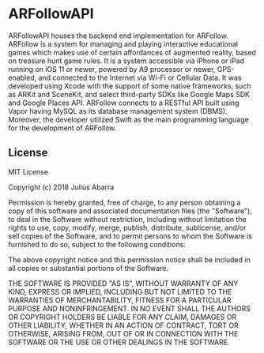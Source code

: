 # ARFollowAPI
ARFollowAPI houses the backend end implementation for ARFollow. ARFollow is a system for managing and playing interactive educational games which makes use of certain affordances of augmented reality, based on treasure hunt game rules. It is a system accessible via iPhone or iPad running on iOS 11 or newer, powered by A9 processor or newer, GPS-enabled, and connected to the Internet via Wi-Fi or Cellular Data. It was developed using Xcode with the support of some native frameworks, such as ARKit and SceneKit, and select third-party SDKs like Google Maps SDK and Google Places API. ARFollow connects to a RESTful API built using Vapor having MySQL as its database management system (DBMS). Moreover, the developer utilized Swift as the main programming language for the development of ARFollow.

## License

MIT License

Copyright (c) 2018 Julius Abarra

Permission is hereby granted, free of charge, to any person obtaining a copy of this software and associated documentation files (the "Software"), to deal in the Software without restriction, including without limitation the rights to use, copy, modify, merge, publish, distribute, sublicense, and/or sell copies of the Software, and to permit persons to whom the Software is furnished to do so, subject to the following conditions:

The above copyright notice and this permission notice shall be included in all copies or substantial portions of the Software.

THE SOFTWARE IS PROVIDED "AS IS", WITHOUT WARRANTY OF ANY KIND, EXPRESS OR IMPLIED, INCLUDING BUT NOT LIMITED TO THE WARRANTIES OF MERCHANTABILITY, FITNESS FOR A PARTICULAR PURPOSE AND NONINFRINGEMENT. IN NO EVENT SHALL THE AUTHORS OR COPYRIGHT HOLDERS BE LIABLE FOR ANY CLAIM, DAMAGES OR OTHER LIABILITY, WHETHER IN AN ACTION OF CONTRACT, TORT OR OTHERWISE, ARISING FROM, OUT OF OR IN CONNECTION WITH THE SOFTWARE OR THE USE OR OTHER DEALINGS IN THE SOFTWARE.
